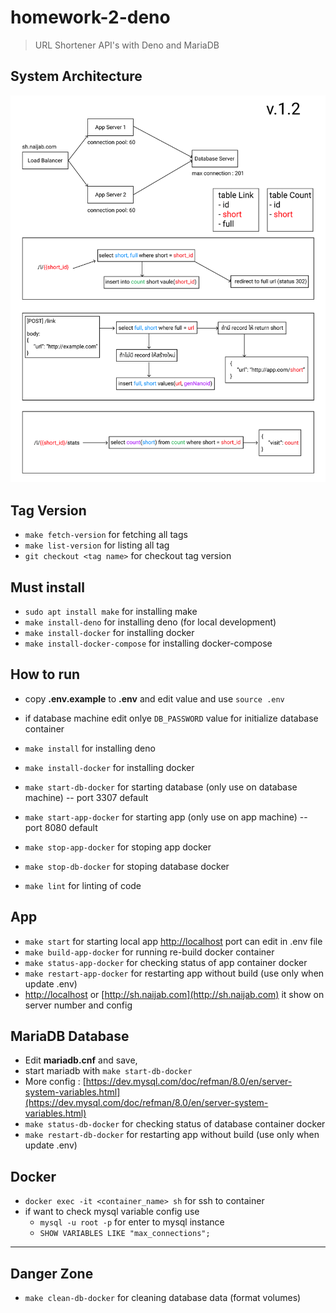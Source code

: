 # homework-2-deno

> URL Shortener API's with Deno and MariaDB

## System Architecture
![System Architecture V.1.2](./system-arch-v2.png)

## Tag Version
- `make fetch-version` for fetching all tags
- `make list-version` for listing all tag
- `git checkout <tag name>` for checkout tag version

## Must install
- `sudo apt install make` for installing make
- `make install-deno` for installing deno (for local development)
- `make install-docker` for installing docker 
- `make install-docker-compose` for installing docker-compose

## How to run
- copy **.env.example** to **.env** and edit value and use `source .env`
- if database machine edit onlye `DB_PASSWORD` value for initialize database container

- `make install` for installing deno
- `make install-docker` for installing docker
- `make start-db-docker` for starting database (only use on database machine) -- port 3307 default
- `make start-app-docker` for starting app (only use on app machine) -- port 8080 default
- `make stop-app-docker` for stoping app docker
- `make stop-db-docker` for stoping database docker
- `make lint` for linting of code

## App
- `make start` for starting local app [http://localhost](http://localhost) port can edit in .env file
- `make build-app-docker` for running re-build docker container
- `make status-app-docker` for checking status of app container docker
- `make restart-app-docker` for restarting app without build (use only when update .env)
- [http://localhost](http://localhost) or [http://sh.naijab.com](http://sh.naijab.com) it show on server number and config

## MariaDB Database
- Edit **mariadb.cnf** and save,
- start mariadb with `make start-db-docker`
- More config : [https://dev.mysql.com/doc/refman/8.0/en/server-system-variables.html](https://dev.mysql.com/doc/refman/8.0/en/server-system-variables.html)
- `make status-db-docker` for checking status of database container docker
- `make restart-db-docker` for restarting app without build (use only when update .env)
## Docker
- `docker exec -it <container_name> sh` for ssh to container
- if want to check mysql variable config use 
  - `mysql -u root -p` for enter to mysql instance
  - `SHOW VARIABLES LIKE "max_connections";`
  
----
## Danger Zone
- `make clean-db-docker` for cleaning database data (format volumes)

